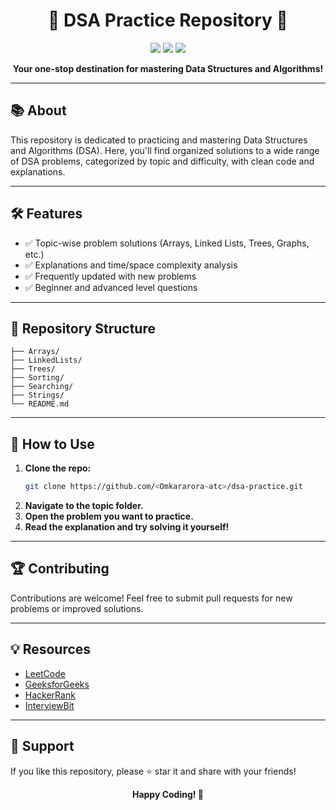 <h1 align="center">🚀 DSA Practice Repository 🚀</h1>

<p align="center">
  <img src="https://img.shields.io/badge/Language-C++%20%7C%20Java%20%7C%20Python-blue.svg?style=flat-square"/>
  <img src="https://img.shields.io/badge/Problems-Solved-brightgreen?style=flat-square"/>
  <img src="https://img.shields.io/badge/License-MIT-yellow.svg?style=flat-square"/>
</p>

<p align="center">
  <b>Your one-stop destination for mastering Data Structures and Algorithms!</b><br>
</p>

---

## 📚 About

This repository is dedicated to practicing and mastering Data Structures and Algorithms (DSA). Here, you'll find organized solutions to a wide range of DSA problems, categorized by topic and difficulty, with clean code and explanations.

---

## 🛠️ Features

- ✅ Topic-wise problem solutions (Arrays, Linked Lists, Trees, Graphs, etc.) 
- ✅ Explanations and time/space complexity analysis
- ✅ Frequently updated with new problems
- ✅ Beginner and advanced level questions

---

## 📂 Repository Structure

```
├── Arrays/
├── LinkedLists/
├── Trees/
├── Sorting/
├── Searching/
├── Strings/
└── README.md
```

---

## 🌟 How to Use

1. **Clone the repo:**
   ```bash
   git clone https://github.com/<Omkararora-atc>/dsa-practice.git
   ```
2. **Navigate to the topic folder.**
3. **Open the problem you want to practice.**
4. **Read the explanation and try solving it yourself!**

---

## 🏆 Contributing

Contributions are welcome! Feel free to submit pull requests for new problems or improved solutions.

---

## 💡 Resources

- [LeetCode](https://leetcode.com/)
- [GeeksforGeeks](https://www.geeksforgeeks.org/)
- [HackerRank](https://www.hackerrank.com/domains/tutorials/10-days-of-javascript)
- [InterviewBit](https://www.interviewbit.com/)

---

## 🙌 Support

If you like this repository, please ⭐ star it and share with your friends!

<p align="center">
  <b>Happy Coding! 🚀</b>
</p>
